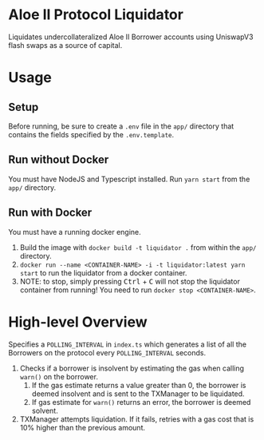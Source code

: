 # Aloe II Protocol Liquidator

Liquidates undercollateralized Aloe II Borrower accounts using UniswapV3 flash swaps as a source of capital. 

# Usage
## Setup
Before running, be sure to create a `.env` file in the `app/` directory that contains the fields specified by the `.env.template`.

## Run without Docker
You must have NodeJS and Typescript installed. Run `yarn start` from the `app/` directory.

## Run with Docker
You must have a running docker engine.
1. Build the image with `docker build -t liquidator .` from within the `app/` directory.
2. `docker run --name <CONTAINER-NAME> -i -t liquidator:latest yarn start` to run the liquidator from a docker container.
3. NOTE: to stop, simply pressing <kbd>Ctrl</kbd> + <kbd>C</kbd> will not stop the liquidator container from running! You need to run `docker stop <CONTAINER-NAME>`.

# High-level Overview
Specifies a `POLLING_INTERVAL` in `index.ts` which generates a list of all the Borrowers on the protocol every `POLLING_INTERVAL` seconds. 
1. Checks if a borrower is insolvent by estimating the gas when calling `warn()` on the borrower. 
    1. If the gas estimate returns a value greater than 0, the borrower is deemed insolvent and is sent to the TXManager to be liquidated. 
    2. If gas estimate for `warn()` returns an error, the borrower is deemed solvent.
2. TXManager attempts liquidation. If it fails, retries with a gas cost that is 10% higher than the previous amount.